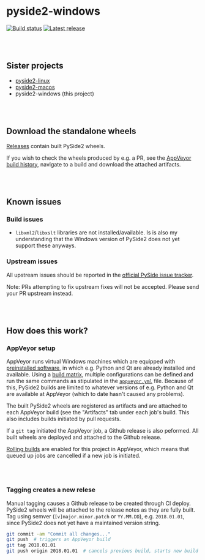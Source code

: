 # pyside2-windows

[![Build status](https://ci.appveyor.com/api/projects/status/fhgrc83ql9w09kei/branch/master?svg=true)](https://ci.appveyor.com/project/fredrikaverpil/pyside2-windows/branch/master) [![Latest release](http://github-release-version.herokuapp.com/github/fredrikaverpil/pyside2-windows/release.svg?style=flat)](https://github.com/fredrikaverpil/pyside2-windows/releases/latest)


<br><br>

## Sister projects

- [pyside2-linux](https://github.com/fredrikaverpil/pyside2-linux)
- [pyside2-macos](https://github.com/fredrikaverpil/pyside2-macos)
- pyside2-windows (this project)


<br><br>


## Download the standalone wheels

[Releases](https://github.com/fredrikaverpil/pyside2-windows/releases) contain built PySide2 wheels.

If you wish to check the wheels produced by e.g. a PR, see the [AppVeyor build history](https://ci.appveyor.com/project/fredrikaverpil/pyside2-windows/history), navigate to a build and download the attached artifacts.

<br><br>


## Known issues

### Build issues

- `libxml2`/`libxslt` libraries are not installed/available. Is is also my understanding that the Windows version of PySide2 does not yet support these anyways.

### Upstream issues

All upstream issues should be reported in the [official PySide issue tracker](https://bugreports.qt.io/projects/PYSIDE/issues).

Note: PRs attempting to fix upstream fixes will not be accepted. Please send your PR upstream instead.

<br><br>


## How does this work?


### AppVeyor setup

AppVeyor runs virtual Windows machines which are equipped with [preinstalled software](https://www.appveyor.com/docs/build-environment/#pre-installed-software), in which e.g. Python and Qt are already installed and available. Using a [build matrix](https://www.appveyor.com/docs/build-configuration/#build-matrix), multiple configurations can be defined and run the same commands as stipulated in the [`appveyor.yml`](appveyor.yml) file. Because of this, PySide2 builds are limited to whatever versions of e.g. Python and Qt are available at AppVeyor (which to date hasn't caused any problems).

The built PySide2 wheels are registered as artifacts and are attached to each AppVeyor build (see the "Artifacts" tab under each job's build. This also includes builds initiated by pull requests.

If a `git tag` initiated the AppVeyor job, a Github release is also peformed. All built wheels are deployed and attached to the Github release.

[Rolling builds](https://www.appveyor.com/docs/build-configuration/#rolling-builds) are enabled for this project in AppVeyor, which means that queued up jobs are cancelled if a new job is initiated.

<br><br>

### Tagging creates a new relese

Manual tagging causes a Github release to be created through CI deploy. PySide2 wheels will be attached to the release notes as they are fully built. Tag using semver (`[v]major.minor.patch` or `YY.MM.DD`), e.g. `2018.01.01`, since PySide2 does not yet have a maintained version string.

```bash
git commit -am "Commit all changes..."
git push  # triggers an AppVeyor build
git tag 2018.01.01
git push origin 2018.01.01  # cancels previous build, starts new build and generates release
```
